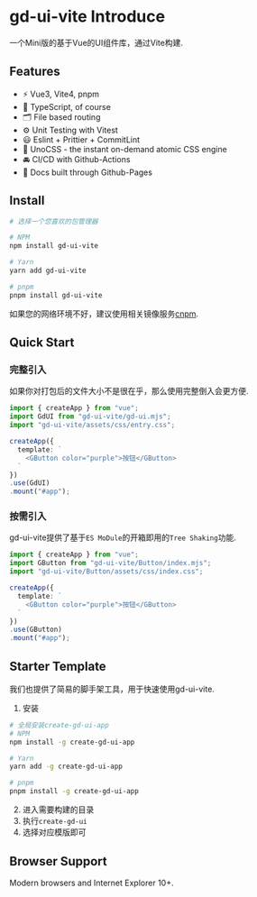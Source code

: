 # gd-ui-vite Introduce
一个Mini版的基于Vue的UI组件库，通过Vite构建.

## Features

- ⚡️ Vue3, Vite4, pnpm
- 🦾 TypeScript, of course
- 🗂 File based routing
- ⚙️ Unit Testing with Vitest
- 😃 Eslint + Prittier + CommitLint
- 🎨 UnoCSS - the instant on-demand atomic CSS engine
- 🚘 CI/CD with Github-Actions
- 📜 Docs built through Github-Pages

## Install

```bash
# 选择一个您喜欢的包管理器

# NPM
npm install gd-ui-vite

# Yarn
yarn add gd-ui-vite

# pnpm
pnpm install gd-ui-vite
```
如果您的网络环境不好，建议使用相关镜像服务[cnpm](https://github.com/cnpm/cnpm).

## Quick Start
### 完整引入
如果你对打包后的文件大小不是很在乎，那么使用完整倒入会更方便.
```ts
import { createApp } from "vue";
import GdUI from "gd-ui-vite/gd-ui.mjs";
import "gd-ui-vite/assets/css/entry.css";

createApp({
  template: `
    <GButton color="purple">按钮</GButton>
  `
})
.use(GdUI)
.mount("#app");
```

### 按需引入
gd-ui-vite提供了基于`ES MoDule`的开箱即用的`Tree Shaking`功能.
```ts
import { createApp } from "vue";
import GButton from "gd-ui-vite/Button/index.mjs";
import "gd-ui-vite/Button/assets/css/index.css";

createApp({
  template: `
    <GButton color="purple">按钮</GButton>
  `
})
.use(GButton)
.mount("#app");
```

## Starter Template 
我们也提供了简易的脚手架工具，用于快速使用gd-ui-vite.

1. 安装
```bash
# 全局安装create-gd-ui-app
# NPM
npm install -g create-gd-ui-app

# Yarn
yarn add -g create-gd-ui-app

# pnpm
pnpm install -g create-gd-ui-app
```

2. 进入需要构建的目录
3. 执行`create-gd-ui`
4. 选择对应模版即可

## Browser Support

Modern browsers and Internet Explorer 10+.
